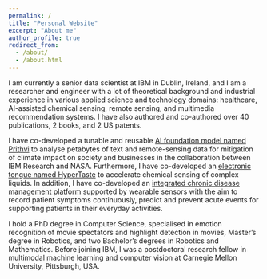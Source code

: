 ```yaml
---
permalink: /
title: "Personal Website"
excerpt: "About me"
author_profile: true
redirect_from: 
  - /about/
  - /about.html
---
```


I am currently a senior data scientist at IBM in Dublin, Ireland, and I am a researcher and engineer with a lot of theoretical background and industrial experience in various applied science and technology domains: healthcare, AI-assisted chemical sensing, remote sensing, and multimedia recommendation systems. I have also authored and co-authored over 40 publications, 2 books, and 2 US patents.

I have co-developed a tunable and reusable [AI foundation model named Prithvi](https://newsroom.ibm.com/2023-08-03-IBM-and-NASA-Open-Source-Largest-Geospatial-AI-Foundation-Model-on-Hugging-Face) to analyse petabytes of text and remote-sensing data for mitigation of climate impact on society and businesses in the collaboration between IBM Research and NASA. Furthermore, I have co-developed an [electronic tongue named HyperTaste](https://spectrum.ieee.org/meet-hypertaste-an-ai-assisted-electronic-tongue) to accelerate chemical sensing of complex liquids. In addition, I have co-developed an [integrated chronic disease management platform](https://www.ibm.com/industries/healthcare) supported by wearable sensors with the aim to record patient symptoms continuously, predict and prevent acute events for supporting patients in their everyday activities.

I hold a PhD degree in Computer Science, specialised in emotion recognition of movie spectators and highlight detection in movies, Master’s degree in Robotics, and two Bachelor’s degrees in Robotics and Mathematics. Before joining IBM, I was a postdoctoral research fellow in multimodal machine learning and computer vision at Carnegie Mellon University, Pittsburgh, USA.


